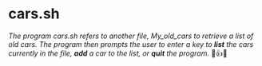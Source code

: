 # cars.sh
*The program cars.sh refers to another file, My_old_cars to retrieve a list of old cars. The program then prompts the user to enter a key to **list** the cars currently in the file, **add** a car to the list, or **quit** the program.* :metal::+1::tada: 
